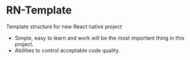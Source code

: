 # RN-Template
Template structure for new React native project

- Simple, easy to learn and work will be the most important thing in this project.
- Abilities to control acceptable code quality.


